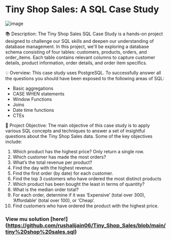 # Tiny Shop Sales: A SQL Case Study
![image](https://github.com/rushalijain06/Tiny_Shop_Sales/assets/52796809/24c51a53-dbfc-45b5-924d-39ef3a25b646)

📚 Description: The Tiny Shop Sales SQL Case Study is a hands-on project designed to challenge our SQL skills and deepen our understanding of database management. In this project, we'll be exploring a database schema consisting of four tables: customers, products, orders, and order_items. Each table contains relevant columns to capture customer details, product information, order details, and order item specifics.

💡 Overview: This case study uses PostgreSQL. To successfully answer all the questions you should have been exposed to the following areas of SQL:

* Basic aggregations
* CASE WHEN statements
* Window Functions
* Joins
* Date time functions
* CTEs

🎯 Project Objective:
The main objective of this case study is to apply various SQL concepts and techniques to answer a set of insightful questions about the Tiny Shop Sales data. Some of the key objectives include:

1) Which product has the highest price? Only return a single row.
2) Which customer has made the most orders?
3) What’s the total revenue per product?
4) Find the day with the highest revenue.
5) Find the first order (by date) for each customer.
6) Find the top 3 customers who have ordered the most distinct products
7) Which product has been bought the least in terms of quantity?
8) What is the median order total?
9) For each order, determine if it was ‘Expensive’ (total over 300), ‘Affordable’ (total over 100), or ‘Cheap’.
10) Find customers who have ordered the product with the highest price.

### View mu solution [here!] (https://github.com/rushalijain06/Tiny_Shop_Sales/blob/main/tiny%20shop%20sales.sql)
